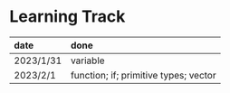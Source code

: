 # Learning Track

| date | done |
| :--- | :--- |
| 2023/1/31 | variable |
| 2023/2/1 | function; if; primitive types; vector |
